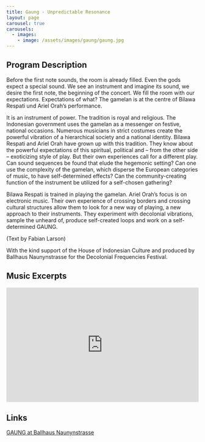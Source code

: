 ```yaml
---
title: Gaung - Unpredictable Resonance
layout: page
carousel: true
carousels:
  - images:
    - image: /assets/images/gaung/gaung.jpg
---
```


## Program Description

Before the first note sounds, the room is already filled. Even the gods expect a special sound. We see an instrument and imagine its sound, we desire the first note, the beginning of the concert. We fill the room with our expectations. Expectations of what? The gamelan is at the centre of Bilawa Respati und Ariel Orah’s performance.

It is an instrument of power. The tradition is royal and religious. The Indonesian government uses the gamelan as a messenger on festive, national occasions. Numerous musicians in strict costumes create the powerful vibration of a hierarchical society and a national identity. Bilawa Respati and Ariel Orah have grown up with this tradition. They know about the powerful expectations of this spiritual, political and – from the other side – exoticizing style of play. But their own experiences call for a different play. Can sound sequences be found that elude the hegemonic setting? Can one use the complexity of the gamelan, which disperse the European categories of music, to have self-determined effects? Can the community-creating function of the instrument be utilized for a self-chosen gathering?

Bilawa Respati is trained in playing the gamelan. Ariel Orah’s focus is on electronic music. Their own experience of crossing borders and crossing cultural structures allow them to look for a new way of playing, a new approach to their instruments. They experiment with decolonial vibrations, sample the unheard of, produce self-created loops and work on a self-determined GAUNG.

(Text by Fabian Larson)

With the kind support of the House of Indonesian Culture and produced by Ballhaus Naunynstrasse for the Decolonial Frequencies Festival.

## Music Excerpts

<iframe width="100%" height="300" scrolling="no" frameborder="no" allow="autoplay" src="https://w.soundcloud.com/player/?url=https%3A//api.soundcloud.com/playlists/1520732176&color=%231d1d1d&auto_play=false&hide_related=false&show_comments=true&show_user=true&show_reposts=false&show_teaser=true&visual=true"></iframe>

## Links

[GAUNG at Ballhaus Naunynstrasse](https://ballhausnaunynstrasse.de/play/gaung-unvorherbestimmte-resonanz/)
